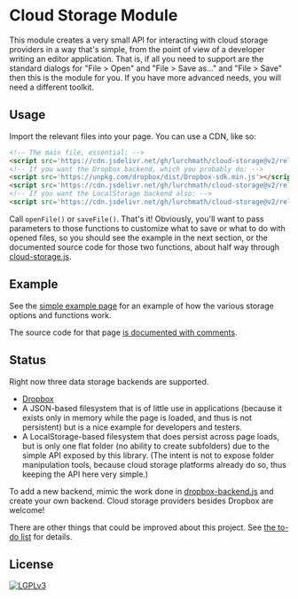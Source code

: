 
# Cloud Storage Module

This module creates a very small API for interacting with cloud storage
providers in a way that's simple, from the point of view of a developer
writing an editor application.  That is, if all you need to support are the
standard dialogs for "File > Open" and "File > Save as..." and "File > Save"
then this is the module for you.  If you have more advanced needs, you will
need a different toolkit.

## Usage

Import the relevant files into your page.  You can use a CDN, like so:
```html
<!-- The main file, essential: -->
<script src='https://cdn.jsdelivr.net/gh/lurchmath/cloud-storage@v2/release/cloud-storage.js'></script>
<!-- If you want the Dropbox backend, which you probably do: -->
<script src='https://unpkg.com/dropbox/dist/Dropbox-sdk.min.js'></script>
<script src='https://cdn.jsdelivr.net/gh/lurchmath/cloud-storage@v2/release/dropbox-backend.js'></script>
<!-- If you want the LocalStorage backend also: -->
<script src='https://cdn.jsdelivr.net/gh/lurchmath/cloud-storage@v2/release/localstorage-backend.js'></script>
```

Call `openFile()` or `saveFile()`.  That's it!  Obviously, you'll want to
pass parameters to those functions to customize what to save or what to do
with opened files, so you should see the example in the next section, or the
documented source code for those two functions, about half way through
[cloud-storage.js](https://github.com/lurchmath/cloud-storage/blob/master/source/cloud-storage.js).

## Example

See the [simple example
page](http://lurchmath.github.io/cloud-storage/example/example.html) for an
example of how the various storage options and functions work.

The source code for that page [is documented with
comments](https://github.com/lurchmath/cloud-storage/blob/master/example/example.html).

## Status

Right now three data storage backends are supported.

 * [Dropbox](http://dropbox.com)
 * A JSON-based filesystem that is of little use in applications (because it
   exists only in memory while the page is loaded, and thus is not
   persistent) but is a nice example for developers and testers.
 * A LocalStorage-based filesystem that does persist across page loads, but
   is only one flat folder (no ability to create subfolders) due to the
   simple API exposed by this library.  (The intent is not to expose folder
   manipulation tools, because cloud storage platforms already do so, thus
   keeping the API here very simple.)

To add a new backend, mimic the work done in
[dropbox-backend.js](https://github.com/lurchmath/cloud-storage/blob/master/source/dropbox-backend.js) and create your own backend.
Cloud storage providers besides Dropbox are welcome!

There are other things that could be improved about this project.
See [the to-do list](TODO.md) for details.

## License

[![LGPLv3](https://www.gnu.org/graphics/lgplv3-147x51.png)](https://www.gnu.org/licenses/lgpl-3.0.en.html)
